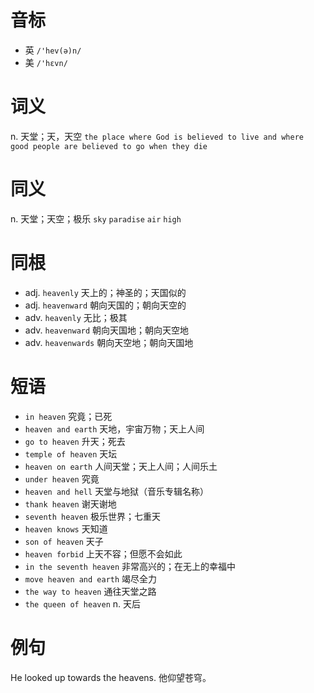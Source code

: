 # 音标

- 英 `/'hev(ə)n/`
- 美 `/'hɛvn/`

# 词义

n. 天堂；天，天空
`the place where God is believed to live and where good people are believed to go when they die`

# 同义

n. 天堂；天空；极乐
`sky` `paradise` `air` `high`

# 同根

- adj. `heavenly` 天上的；神圣的；天国似的
- adj. `heavenward` 朝向天国的；朝向天空的
- adv. `heavenly` 无比；极其
- adv. `heavenward` 朝向天国地；朝向天空地
- adv. `heavenwards` 朝向天空地；朝向天国地

# 短语

- `in heaven` 究竟；已死
- `heaven and earth` 天地，宇宙万物；天上人间
- `go to heaven` 升天；死去
- `temple of heaven` 天坛
- `heaven on earth` 人间天堂；天上人间；人间乐土
- `under heaven` 究竟
- `heaven and hell` 天堂与地狱（音乐专辑名称）
- `thank heaven` 谢天谢地
- `seventh heaven` 极乐世界；七重天
- `heaven knows` 天知道
- `son of heaven` 天子
- `heaven forbid` 上天不容；但愿不会如此
- `in the seventh heaven` 非常高兴的；在无上的幸福中
- `move heaven and earth` 竭尽全力
- `the way to heaven` 通往天堂之路
- `the queen of heaven` n. 天后

# 例句

He looked up towards the heavens.
他仰望苍穹。


